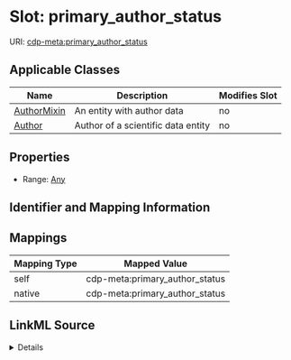 

# Slot: primary_author_status

URI: [cdp-meta:primary_author_status](metadataprimary_author_status)



<!-- no inheritance hierarchy -->





## Applicable Classes

| Name | Description | Modifies Slot |
| --- | --- | --- |
| [AuthorMixin](AuthorMixin.md) | An entity with author data |  no  |
| [Author](Author.md) | Author of a scientific data entity |  no  |







## Properties

* Range: [Any](Any.md)





## Identifier and Mapping Information








## Mappings

| Mapping Type | Mapped Value |
| ---  | ---  |
| self | cdp-meta:primary_author_status |
| native | cdp-meta:primary_author_status |




## LinkML Source

<details>
```yaml
name: primary_author_status
alias: primary_author_status
domain_of:
- Author
- AuthorMixin
range: Any

```
</details>
